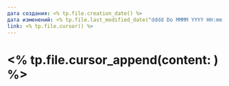 ```yaml
---
дата создания: <% tp.file.creation_date() %>
дата изменений: <% tp.file.last_modified_date("dddd Do MMMM YYYY HH:mm:ss") %>
link: <% tp.file.cursor() %>
---
```


# <% tp.file.cursor_append(content: ) %>
